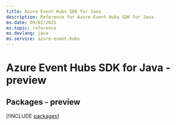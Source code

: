 ```yaml
---
title: Azure Event Hubs SDK for Java
description: Reference for Azure Event Hubs SDK for Java
ms.date: 09/01/2025
ms.topic: reference
ms.devlang: java
ms.service: azure-event-hubs
---
```

# Azure Event Hubs SDK for Java - preview
## Packages - preview
[!INCLUDE [packages](event-hubs-index.md)]